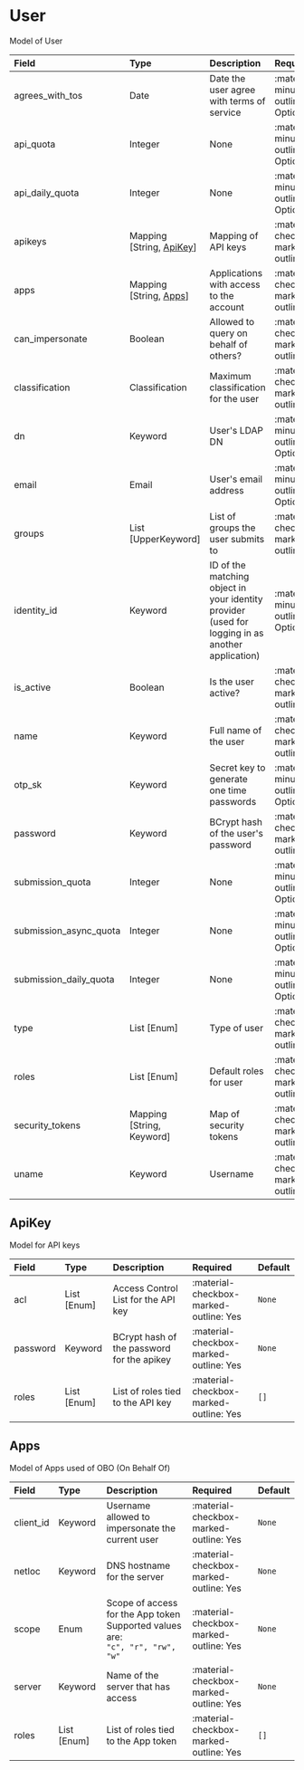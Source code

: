 [comment]: # (AUTOGENERATED MARKDOWN CONTENT. UPDATES TO ODM DOCUMENTATION SHOULD BE DONE THROUGH ASSEMBLYLINE-BASE REPO!)
# User
Model of User

| Field | Type | Description | Required | Default |
| :--- | :--- | :--- | :--- | :--- |
| agrees_with_tos | Date | Date the user agree with terms of service | <div style="width:100px">:material-minus-box-outline: Optional</div> | `None` |
| api_quota | Integer | None | <div style="width:100px">:material-minus-box-outline: Optional</div> | `None` |
| api_daily_quota | Integer | None | <div style="width:100px">:material-minus-box-outline: Optional</div> | `None` |
| apikeys | Mapping [String, [ApiKey](/assemblyline4_docs/odm/models/user/#apikey)] | Mapping of API keys | <div style="width:100px">:material-checkbox-marked-outline: Yes</div> | See [ApiKey](/assemblyline4_docs/odm/models/user/#apikey) for more details. |
| apps | Mapping [String, [Apps](/assemblyline4_docs/odm/models/user/#apps)] | Applications with access to the account | <div style="width:100px">:material-checkbox-marked-outline: Yes</div> | See [Apps](/assemblyline4_docs/odm/models/user/#apps) for more details. |
| can_impersonate | Boolean | Allowed to query on behalf of others? | <div style="width:100px">:material-checkbox-marked-outline: Yes</div> | `False` |
| classification | Classification | Maximum classification for the user | <div style="width:100px">:material-checkbox-marked-outline: Yes</div> | `TLP:C` |
| dn | Keyword | User's LDAP DN | <div style="width:100px">:material-minus-box-outline: Optional</div> | `None` |
| email | Email | User's email address | <div style="width:100px">:material-minus-box-outline: Optional</div> | `None` |
| groups | List [UpperKeyword] | List of groups the user submits to | <div style="width:100px">:material-checkbox-marked-outline: Yes</div> | `[]` |
| identity_id | Keyword | ID of the matching object in your identity provider (used for logging in as another application) | <div style="width:100px">:material-minus-box-outline: Optional</div> | `None` |
| is_active | Boolean | Is the user active? | <div style="width:100px">:material-checkbox-marked-outline: Yes</div> | `True` |
| name | Keyword | Full name of the user | <div style="width:100px">:material-checkbox-marked-outline: Yes</div> | `None` |
| otp_sk | Keyword | Secret key to generate one time passwords | <div style="width:100px">:material-minus-box-outline: Optional</div> | `None` |
| password | Keyword | BCrypt hash of the user's password | <div style="width:100px">:material-checkbox-marked-outline: Yes</div> | `None` |
| submission_quota | Integer | None | <div style="width:100px">:material-minus-box-outline: Optional</div> | `None` |
| submission_async_quota | Integer | None | <div style="width:100px">:material-minus-box-outline: Optional</div> | `None` |
| submission_daily_quota | Integer | None | <div style="width:100px">:material-minus-box-outline: Optional</div> | `None` |
| type | List [Enum] | Type of user | <div style="width:100px">:material-checkbox-marked-outline: Yes</div> | `['user']` |
| roles | List [Enum] | Default roles for user | <div style="width:100px">:material-checkbox-marked-outline: Yes</div> | `[]` |
| security_tokens | Mapping [String, Keyword] | Map of security tokens | <div style="width:100px">:material-checkbox-marked-outline: Yes</div> | `{}` |
| uname | Keyword | Username | <div style="width:100px">:material-checkbox-marked-outline: Yes</div> | `None` |


[comment]: # (AUTOGENERATED MARKDOWN CONTENT. UPDATES TO ODM DOCUMENTATION SHOULD BE DONE THROUGH ASSEMBLYLINE-BASE REPO!)
## ApiKey
Model for API keys

| Field | Type | Description | Required | Default |
| :--- | :--- | :--- | :--- | :--- |
| acl | List [Enum] | Access Control List for the API key | <div style="width:100px">:material-checkbox-marked-outline: Yes</div> | `None` |
| password | Keyword | BCrypt hash of the password for the apikey | <div style="width:100px">:material-checkbox-marked-outline: Yes</div> | `None` |
| roles | List [Enum] | List of roles tied to the API key | <div style="width:100px">:material-checkbox-marked-outline: Yes</div> | `[]` |


[comment]: # (AUTOGENERATED MARKDOWN CONTENT. UPDATES TO ODM DOCUMENTATION SHOULD BE DONE THROUGH ASSEMBLYLINE-BASE REPO!)
## Apps
Model of Apps used of OBO (On Behalf Of)

| Field | Type | Description | Required | Default |
| :--- | :--- | :--- | :--- | :--- |
| client_id | Keyword | Username allowed to impersonate the current user | <div style="width:100px">:material-checkbox-marked-outline: Yes</div> | `None` |
| netloc | Keyword | DNS hostname for the server | <div style="width:100px">:material-checkbox-marked-outline: Yes</div> | `None` |
| scope | Enum | Scope of access for the App token<br>Supported values are:<br>`"c", "r", "rw", "w"` | <div style="width:100px">:material-checkbox-marked-outline: Yes</div> | `None` |
| server | Keyword | Name of the server that has access | <div style="width:100px">:material-checkbox-marked-outline: Yes</div> | `None` |
| roles | List [Enum] | List of roles tied to the App token | <div style="width:100px">:material-checkbox-marked-outline: Yes</div> | `[]` |


